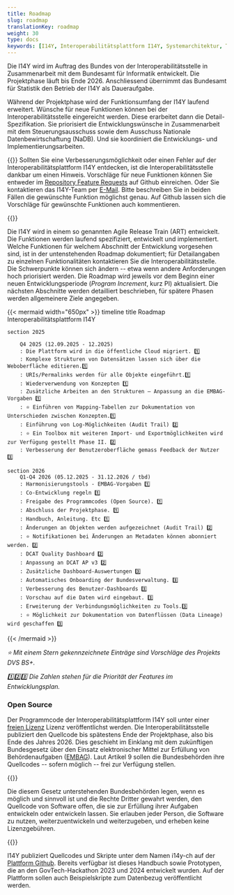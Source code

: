 ```yaml
---
title: Roadmap
slug: roadmap
translationKey: roadmap
weight: 30
type: docs
keywords: [I14Y, Interoperabilitätsplattform I14Y, Systemarchitektur, Technik, Datenbank, Entwicklung, Roadmap, Agile Release Train (ART)]
---
```


Die I14Y wird im Auftrag des Bundes von der Interoperabilitätsstelle in Zusammenarbeit mit dem Bundesamt für Informatik entwickelt. Die Projektphase läuft bis Ende 2026. Anschliessend übernimmt das Bundesamt für Statistik den Betrieb der I14Y als Daueraufgabe. 

Während der Projektphase wird der Funktionsumfang der I14Y laufend erweitert. Wünsche für neue Funktionen können bei der Interoperabilitätsstelle eingereicht werden. Diese erarbeitet dann die Detail-Spezifikation. Sie priorisiert die Entwicklungswünsche in Zusammenarbeit mit dem Steuerungsausschuss sowie dem Ausschuss Nationale Datenbewirtschaftung (NaDB). Und sie koordiniert die Entwicklungs- und Implementierungsarbeiten. 

{{<alert title="Ihre Anregungen sind willkommen" color="success">}}
Sollten Sie eine Verbesserungsmöglichkeit oder einen Fehler auf der Interoperabilitätsplattform I14Y entdecken, ist die Interoperabilitätsstelle dankbar um einen Hinweis. Vorschläge für neue Funktionen können Sie entweder im [Repository Feature Requests](https://github.com/I14Y-ch/feature-requests/issues) auf Github einreichen. Oder Sie kontaktieren das I14Y-Team per [E-Mail](mailto:i14y@bfs.admin.ch). Bitte beschreiben Sie in beiden Fällen die gewünschte Funktion möglichst genau. Auf Github lassen sich die Vorschläge für gewünschte Funktionen auch kommentieren.   

{{</alert>}}

Die I14Y wird in einem so genannten Agile Release Train (ART) entwickelt. Die Funktionen werden laufend spezifiziert, entwickelt und implementiert. Welche Funktionen für welchem Abschnitt der Entwicklung vorgesehen sind, ist in der untenstehenden Roadmap dokumentiert; für Detailangaben zu einzelnen Funktionalitäten kontaktieren Sie die Interoperabilitätsstelle. Die Schwerpunkte können sich ändern -- etwa wenn andere Anforderungen hoch priorisiert werden. Die Roadmap wird jeweils vor dem Beginn einer neuen Entwicklungsperiode (*Program Increment*, kurz PI) aktualisiert. Die nächsten Abschnitte werden detailliert beschrieben, für spätere Phasen werden allgemeinere Ziele angegeben.  

{{< mermaid width="650px" >}}
timeline
    title Roadmap Interoperabilitätsplattform I14Y
    
    section 2025
    
        Q4 2025 (12.09.2025 - 12.2025)
        : Die Plattform wird in die öffentliche Cloud migriert. 1️⃣
        : Komplexe Strukturen von Datensätzen lassen sich über die Weboberfläche editieren.1️⃣
        : URIs/Permalinks werden für alle Objekte eingeführt.1️⃣
        : Wiederverwendung von Konzepten 1️⃣
        : Zusätzliche Arbeiten an den Strukturen – Anpassung an die EMBAG-Vorgaben 1️⃣
        : ⭐ Einführen von Mapping-Tabellen zur Dokumentation von Unterschieden zwischen Konzepten.1️⃣
        : Einführung von Log-Möglichkeiten (Audit Trail) 2️⃣
        : ⭐ Ein Toolbox mit weiteren Import- und Exportmöglichkeiten wird zur Verfügung gestellt Phase II. 2️⃣
        : Verbesserung der Benutzeroberfläche gemass Feedback der Nutzer 3️⃣ 

    section 2026
        Q1-Q4 2026 (05.12.2025 - 31.12.2026 / tbd)
        : Harmonisierungstools - EMBAG-Vorgaben 1️⃣
        : Co-Entwicklung regeln 1️⃣
        : Freigabe des Programmcodes (Open Source). 1️⃣
        : Abschluss der Projektphase. 1️⃣
        : Handbuch, Anleitung. Etc 1️⃣
        : Änderungen an Objekten werden aufgezeichnet (Audit Trail) 2️⃣
        : ⭐ Notifikationen bei Änderungen an Metadaten können abonniert werden. 2️⃣
        : DCAT Quality Dashboard 2️⃣
        : Anpassung an DCAT AP v3 2️⃣
        : Zusätzliche Dashboard-Auswertungen 3️⃣       
        : Automatisches Onboarding der Bundesverwaltung. 3️⃣
        : Verbesserung des Benutzer-Dashboards 3️⃣ 
        : Vorschau auf die Daten wird eingebaut. 3️⃣
        : Erweiterung der Verbindungsmöglichkeiten zu Tools.3️⃣
        : ⭐ Möglichkeit zur Dokumentation von Datenflüssen (Data Lineage) wird geschaffen 3️⃣ 

{{< /mermaid >}}

*⭐ Mit einem Stern gekennzeichnete Einträge sind Vorschläge des Projekts DVS BS+.*

*1️⃣2️⃣3️⃣ Die Zahlen stehen für die Priorität der Features im Entwicklungsplan.*

### Open Source
Der Programmcode der Interoperabilitätsplattform I14Y soll unter einer [freien Lizenz](https://www.gnu.org/licenses) Lizenz veröffentlichst werden. Die Interoperabilitätsstelle publiziert den Quellcode bis spätestens Ende der Projektphase, also bis Ende des Jahres 2026. Dies geschieht im Einklang mit dem zukünftigen Bundesgesetz über den Einsatz elektronischer Mittel zur Erfüllung von Behördenaufgaben ([EMBAG](https://www.fedlex.admin.ch/eli/fga/2023/787/de#art_9)). Laut Artikel 9 sollen die Bundesbehörden ihre Quellcodes -- sofern möglich -- frei zur Verfügung stellen. 

{{<card header="Gesetzesgrundlage" title="__Art. 9 Open Source Software__" footer="Bundesgesetz über den Einsatz elektronischer Mittel zur Erfüllung von Behördenaufgaben [(EMBAG)](https://www.fedlex.admin.ch/eli/fga/2023/787/de#art_9)">}}

Die diesem Gesetz unterstehenden Bundesbehörden legen, wenn es möglich und sinnvoll ist und die Rechte Dritter gewahrt werden, den Quellcode von Software offen, die sie zur Erfüllung ihrer Aufgaben entwickeln oder entwickeln lassen. Sie erlauben jeder Person, die Software zu nutzen, weiterzuentwickeln und weiterzugeben, und erheben keine Lizenzgebühren.

{{</card>}}

I14Y publiziert Quellcodes und Skripte unter dem Namen i14y-ch auf der [Plattform Github](https://github.com/i14y-ch). Bereits verfügbar ist dieses Handbuch sowie Prototypen, die an den GovTech-Hackathon 2023 und 2024 entwickelt wurden. Auf der Plattform sollen auch Beispielskripte zum Datenbezug veröffentlicht werden.
